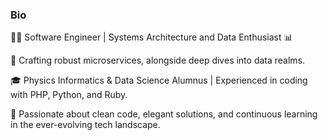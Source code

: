 ### Bio

👨‍💻 Software Engineer | Systems Architecture and Data Enthusiast 📊

🔧 Crafting robust microservices, alongside deep dives into data realms.

🎓 Physics Informatics & Data Science Alumnus | Experienced in coding with PHP, Python, and Ruby.

🌟 Passionate about clean code, elegant solutions, and continuous learning in the ever-evolving tech landscape.

